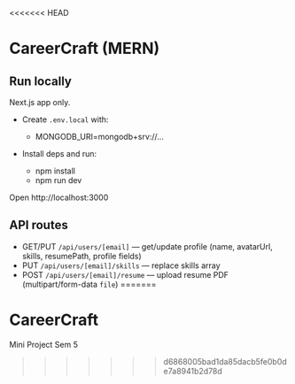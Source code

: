 <<<<<<< HEAD
# CareerCraft (MERN)

## Run locally

Next.js app only.

- Create `.env.local` with:
  - MONGODB_URI=mongodb+srv://...

- Install deps and run:
  - npm install
  - npm run dev

Open http://localhost:3000

## API routes
- GET/PUT `/api/users/[email]` — get/update profile (name, avatarUrl, skills, resumePath, profile fields)
- PUT `/api/users/[email]/skills` — replace skills array
- POST `/api/users/[email]/resume` — upload resume PDF (multipart/form-data `file`)
=======
# CareerCraft
Mini Project Sem 5
>>>>>>> d6868005bad1da85dacb5fe0b0de7a8941b2d78d
